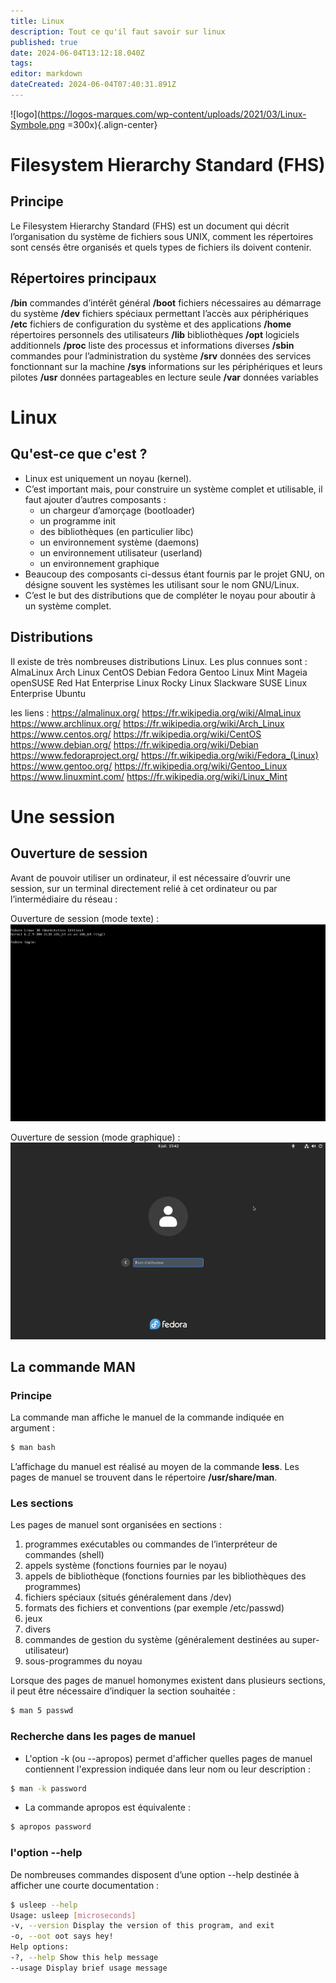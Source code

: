 ```yaml
---
title: Linux
description: Tout ce qu'il faut savoir sur linux
published: true
date: 2024-06-04T13:12:18.040Z
tags: 
editor: markdown
dateCreated: 2024-06-04T07:40:31.891Z
---
```


![logo](https://logos-marques.com/wp-content/uploads/2021/03/Linux-Symbole.png =300x){.align-center}

# Filesystem Hierarchy Standard (FHS)
## Principe

Le Filesystem Hierarchy Standard (FHS) est un document qui décrit l’organisation
du système de fichiers sous UNIX, comment les répertoires sont censés être
organisés et quels types de fichiers ils doivent contenir.

## Répertoires principaux
**/bin** commandes d’intérêt général
**/boot** fichiers nécessaires au démarrage du système
**/dev** fichiers spéciaux permettant l’accès aux périphériques
**/etc** fichiers de configuration du système et des applications
**/home** répertoires personnels des utilisateurs
**/lib** bibliothèques
**/opt** logiciels additionnels
**/proc** liste des processus et informations diverses
**/sbin** commandes pour l’administration du système
**/srv** données des services fonctionnant sur la machine
**/sys** informations sur les périphériques et leurs pilotes
**/usr** données partageables en lecture seule
**/var** données variables

# Linux
## Qu'est-ce que c'est ?
- Linux est uniquement un noyau (kernel).
- C’est important mais, pour construire un système complet et utilisable, il faut
ajouter d’autres composants :
	- un chargeur d’amorçage (bootloader)
	- un programme init
	- des bibliothèques (en particulier libc)
	- un environnement système (daemons)
	- un environnement utilisateur (userland)
	- un environnement graphique
- Beaucoup des composants ci-dessus étant fournis par le projet GNU, on désigne
souvent les systèmes les utilisant sour le nom GNU/Linux.
- C’est le but des distributions que de compléter le noyau pour aboutir à un
système complet.

## Distributions
Il existe de très nombreuses distributions Linux. Les plus connues sont :
AlmaLinux
Arch Linux
CentOS
Debian
Fedora
Gentoo
Linux Mint
Mageia
openSUSE
Red Hat Enterprise Linux
Rocky Linux
Slackware
SUSE Linux Enterprise
Ubuntu

les liens : 
https://almalinux.org/
https://fr.wikipedia.org/wiki/AlmaLinux
https://www.archlinux.org/
https://fr.wikipedia.org/wiki/Arch_Linux
https://www.centos.org/
https://fr.wikipedia.org/wiki/CentOS
https://www.debian.org/
https://fr.wikipedia.org/wiki/Debian
https://www.fedoraproject.org/
https://fr.wikipedia.org/wiki/Fedora_(Linux)
https://www.gentoo.org/
https://fr.wikipedia.org/wiki/Gentoo_Linux
https://www.linuxmint.com/
https://fr.wikipedia.org/wiki/Linux_Mint

# Une session
## Ouverture de session
Avant de pouvoir utiliser un ordinateur, il est nécessaire d’ouvrir une session, sur
un terminal directement relié à cet ordinateur ou par l’intermédiaire du réseau :

Ouverture de session (mode texte) :
![login-term.png](/images/linux/login-term.png)

Ouverture de session (mode graphique) : 
![login-graph.png](/images/linux/login-graph.png)


## La commande MAN
### Principe 

La commande man affiche le manuel de la commande indiquée en argument :
```bash
$ man bash
```
L’affichage du manuel est réalisé au moyen de la commande **less**.
Les pages de manuel se trouvent dans le répertoire **/usr/share/man**.

### Les sections
Les pages de manuel sont organisées en sections :
1. programmes exécutables ou commandes de l’interpréteur de commandes (shell)
2. appels système (fonctions fournies par le noyau)
3. appels de bibliothèque (fonctions fournies par les bibliothèques des programmes)
4. fichiers spéciaux (situés généralement dans /dev)
5. formats des fichiers et conventions (par exemple /etc/passwd)
6. jeux
7. divers
8. commandes de gestion du système (généralement destinées au super-utilisateur)
9. sous-programmes du noyau

Lorsque des pages de manuel homonymes existent dans plusieurs sections, il
peut être nécessaire d’indiquer la section souhaitée :
```bash
$ man 5 passwd
```

### Recherche dans les pages de manuel

- L'option -k (ou --apropos) permet d'afficher quelles pages de manuel contiennent l'expression indiquée dans leur nom ou leur description :
```bash
$ man -k password
```

- La commande apropos est équivalente :
```bash
$ apropos password
```

### l'option --help

De nombreuses commandes disposent d’une option --help destinée à afficher
une courte documentation :
```bash
$ usleep --help
Usage: usleep [microseconds]
-v, --version Display the version of this program, and exit
-o, --oot oot says hey!
Help options:
-?, --help Show this help message
--usage Display brief usage message
```














